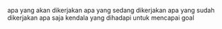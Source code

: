 
apa yang akan dikerjakan
apa yang sedang dikerjakan
apa yang sudah dikerjakan
apa saja kendala yang dihadapi untuk mencapai goal
